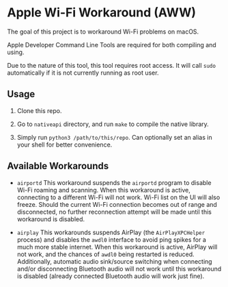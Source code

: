 # Apple Wi-Fi Workaround (AWW)

The goal of this project is to workaround Wi-Fi problems on macOS.

Apple Developer Command Line Tools are required for both compiling and using.

Due to the nature of this tool, this tool requires root access. It will call `sudo` automatically if it is not currently running as root user.

## Usage

1. Clone this repo.

2. Go to `nativeapi` directory, and run `make` to compile the native library.

3. Simply run `python3 /path/to/this/repo`. Can optionally set an alias in your shell for better convenience.

## Available Workarounds

- `airportd`
  This workaround suspends the `airportd` program to disable Wi-Fi roaming and scanning. When this workaround is active, connecting to a different Wi-Fi will not work. Wi-Fi list on the UI will also freeze. Should the current Wi-Fi connection becomes out of range and disconnected, no further reconnection attempt will be made until this workaround is disabled.

- `airplay`
  This workarounds suspends AirPlay (the `AirPlayXPCHelper` process) and disables the `awdl0` interface to avoid ping spikes for a much more stable internet. When this workaround is active, AirPlay will not work, and the chances of `awdl0` being restarted is reduced. Additionally, automatic audio sink/source switching when connecting and/or disconnecting Bluetooth audio will not work until this workaround is disabled (already connected Bluetooth audio will work just fine).
